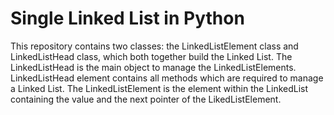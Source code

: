 # Single Linked List in Python

This repository contains two classes: the LinkedListElement class and LinkedListHead class, which both together build the Linked List. The LinkedListHead is the main object to manage the LinkedListElements. LinkedListHead element contains all methods which are required to manage a Linked List. The LinkedListElement is the element within the LinkedList containing the value and the next pointer of the LikedListElement.